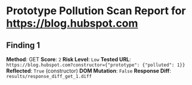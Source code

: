 # Prototype Pollution Scan Report for https://blog.hubspot.com

## Finding 1
**Method**: GET
**Score**: `2`
**Risk Level**: `Low`
**Tested URL**: `https://blog.hubspot.com?constructor={"prototype": {"polluted": 1}}`
**Reflected**: `True` (constructor)
**DOM Mutation**: `False`
**Response Diff**: `results/response_diff_get_1.diff`

